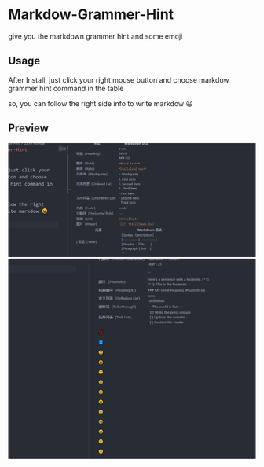 # Markdow-Grammer-Hint
give you the markdown grammer hint and some emoji

## Usage
After Install, just click your right mouse button and choose markdow grammer hint command in the table

so, you can follow the right side info to write markdow 😃
## Preview
![](main1.png)
![](main2.png)
